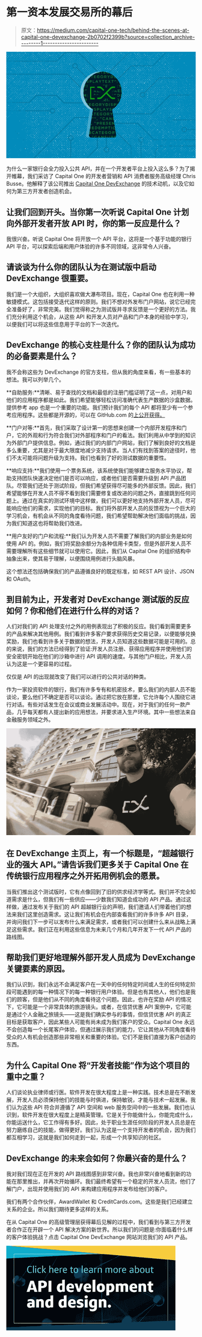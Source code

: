 # 第一资本发展交易所的幕后

> 原文：<https://medium.com/capital-one-tech/behind-the-scenes-at-capital-one-devexchange-2b0702f2399b?source=collection_archive---------1----------------------->

![](img/3477a567d75207037a6bf63d87bf2ef0.png)

为什么一家银行会全力投入公共 API，并在一个开发者平台上投入这么多？为了揭开帷幕，我们采访了 Capital One 的开发者营销和 API 消费者服务高级经理 Chris Busse。他解释了该公司推出 [Capital One DevExchange](https://developer.capitalone.com/) 的技术动机，以及它如何为第三方开发者创造机会。

## 让我们回到开头。当你第一次听说 Capital One 计划向外部开发者开放 API 时，你的第一反应是什么？

我很兴奋。听说 Capital One 将开放一个 API 平台，这将是一个基于功能的银行 API 平台，可以探索后端和用户体验的许多不同领域，这非常令人兴奋。

## 请谈谈为什么你的团队认为在测试版中启动 DevExchange 很重要。

我们是一个大组织，大组织喜欢做大瀑布项目。现在，Capital One 也在利用一种敏捷模式。这包括接受迭代这样的原则。我们不想对外发布门户网站，说它已经完全准备好了，非常完美。我们觉得称之为测试版并寻求反馈是一个更好的方法。我们充分利用这个机会，从这些 API 和开发人员对产品和门户本身的经验中学习，以便我们可以将这些信息用于平台的下一次迭代。

## DevExchange 的核心支柱是什么？你的团队认为成功的必备要素是什么？

我不会称这些为 DevExchange 的官方支柱，但从我的角度来看，有一些基本的想法。我可以列举几个。

**自助服务:**清晰、易于查找的文档和最低的注册门槛证明了这一点，对用户和他们的应用程序都是如此。我们希望能够轻松访问准确代表生产数据的沙盒数据。提供参考 app 也是一个重要的功能。我们预计我们的每个 API 都将至少有一个参考应用程序。这些都是开源的，可以在 GitHub.com 的[上公开获得。](https://github.com/capitalone)

**门户对等:**首先，我们采取了设计第一的思想来创建一个内部开发程序和门户，它的外观和行为符合我们对外部程序和门户的看法。我们利用从中学到的知识为外部门户提供信息。例如，通过我们的内部门户网站，我们了解到良好的文档是多么重要，尤其是对于最大限度地减少支持请求。当人们有找到答案的途径时，他们不太可能将问题升级为支持。我们也看到了好的测试数据的重要性。

**响应支持:**我们使用一个票务系统，该系统使我们能够建立服务水平协议，帮助支持团队快速决定他们是否可以响应，或者他们是否需要升级到 API 产品团队。尽管我们还处于测试阶段，但我们希望获得尽可能多的外部反馈。因此，我们希望能够在开发人员不得不看到我们需要修复或改进的问题之外，直接跳到任何问题上。通过在真实的测试环境中这样做，我们可以更好地支持外部开发人员，尽可能响应他们的需求，实现他们的目标。我们将外部开发人员的反馈视为一个巨大的学习机会，有机会从不同的角度看待问题，我们希望帮助解决他们面临的挑战，因为我们知道这也将帮助我们改进。

**用户友好的门户和流程:**我们认为开发人员不需要了解我们的内部业务是如何使用 API 的。例如，我们将奖励余额分为各种信用卡类型，但是外部开发人员不需要理解所有这些细节就可以使用它。因此，我们从 Capital One 的组织结构中抽象出来，使其易于理解，以便围绕用例进行头脑风暴。

这个想法还包括确保我们的产品遵循良好的既定标准，如 REST API 设计、JSON 和 OAuth。

## 到目前为止，开发者对 DevExchange 测试版的反应如何？你和他们在进行什么样的对话？

人们对我们的 API 处理支付之外的用例表现出了积极的反应。我们看到需要更多的产品来解决其他用例。我们看到许多客户要求获得历史交易记录，以便能够兑换奖励，我们也看到许多关于数据的想法，开发人员知道这些数据可能是可用的。总的来说，我们的方法已经得到了验证:开发人员注册、获得应用程序并使用他们的安全密钥开始在他们的沙箱中进行 API 调用的速度。与其他门户相比，开发人员认为这是一个更容易的过程。

仅仅是 API 的出现就改变了我们可以进行的公共对话的种类。

作为一家投资软件的银行，我们有许多专有和机密技术，要么我们的内部人员不能谈论，要么他们不确定是否可以谈论。通过把它放在那里，它允许每个人围绕它进行对话。有些对话发生在会议或商业发展活动中。现在，对于我们的任何一款产品，几乎每天都有人提出新的应用想法，并要求进入生产环境。其中一些想法来自金融服务领域之外。

![](img/6ec4c1fc07f6a0dfe4df4db7dd664c84.png)

## 在 DevExchange 主页上，有一个标题是，“超越银行业的强大 API。”请告诉我们更多关于 Capital One 在传统银行应用程序之外开拓用例机会的愿景。

当我们推出这个测试版时，它有点像回到了旧的供求经济学等式。我们并不完全知道需求是什么，但我们有一些供应——少数我们知道会成功的 API 产品。通过这样做，通过发布关于我们的 API 超越银行业的声明，我们邀请人们带着他们的想法来我们这里创造需求。这让我们有机会在内部查看我们的许多许多 API 目录，并询问我们下一步可以发布什么来满足需求，或者我们可以创建什么来从战略上满足这些需求。我们正在利用这些信息为未来几个月和几年开发下一代 API 产品的路线图。

## 帮助我们更好地理解外部开发人员成为 DevExchange 关键要素的原因。

我们认识到，我们永远不会满足客户在一天中的任何特定时间或人生的任何特定阶段可能遇到的每一种情况下的每一种银行用户体验。但是也有其他人，他们也是我们的顾客，但是他们从不同的角度看待这个问题。因此，也许在奖励 API 的情况下，它可能是一个非常具体的旅游镜头。或者，在信贷优惠 API 案例中，它可能是通过个人金融之旅镜头——这是我们确实参与的事情，但信贷优惠 API 的真正目标是获取客户，因此某些人可能有尚未成为我们客户的受众。Capital One 永远不会创造每一个长尾客户体验，但通过展示我们的能力，它让其他从不同角度看待受众的人有机会创造那些非常相关和重要的体验。它们不是我们直接为客户创造的东西。

## 为什么 Capital One 将“开发者技能”作为这个项目的重中之重？

人们谈论执业律师或行医。软件开发在很大程度上是一种实践。技术总是在不断发展，开发人员必须保持他们的技能与时俱进，保持敏锐，才能与技术一起发展。我们认为这些 API 符合并遵循了 API 空间和 web 服务空间中的一些发展。我们也认识到，软件开发在很大程度上是精英管理。它是关于你能做什么，你能完成什么，你能运送什么，它工作得有多好。因此，处于职业生涯任何阶段的开发人员总是在努力磨练自己的技能，做得更好。我们认为这是一个支持开发者的机会，因为我们都互相学习，这就是我们如何走到一起，形成一个共享知识的社区。

## DevExchange 的未来会如何？你最兴奋的是什么？

我对我们现在正在开发的 API 路线图感到非常兴奋。我也非常兴奋地看到新的功能在那里推出，并再次开始循环。我们最终希望有一个稳定的开发人员流，他们了解门户，出现并使用我们的 API 来构建应用程序并发布给他们的客户。

我们有两个合作伙伴，AwardWallet 和 CreditCards.com。这些是我们已经建立关系的企业。所以我们期待更多这样的关系。

在从 Capital One 的高级管理层获得幕后见解的过程中，我们看到与第三方开发者合作正在开辟一个 API 解决方案的新世界。所以我们的问题是:你面临着什么样的客户体验挑战？点击 Capital One DevExchange 网站浏览我们的 API 产品。

[![](img/c6c5bb1f3967049ba012aebf5757e08d.png)](https://medium.com/capital-one-tech/api/home)